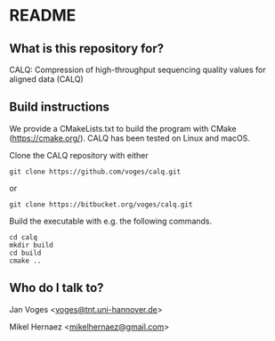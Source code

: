 # README

## What is this repository for?

CALQ: Compression of high-throughput sequencing quality values for aligned data (CALQ)

## Build instructions

We provide a CMakeLists.txt to build the program with CMake (https://cmake.org/). CALQ has been tested on Linux and macOS.

Clone the CALQ repository with either

    git clone https://github.com/voges/calq.git

or

    git clone https://bitbucket.org/voges/calq.git

Build the executable with e.g. the following commands.

    cd calq
    mkdir build
    cd build
    cmake ..

## Who do I talk to?

Jan Voges <[voges@tnt.uni-hannover.de](mailto:voges@tnt.uni-hannover.de)>

Mikel Hernaez <[mikelhernaez@gmail.com](mailto:mikelhernaez@gmail.com)>
